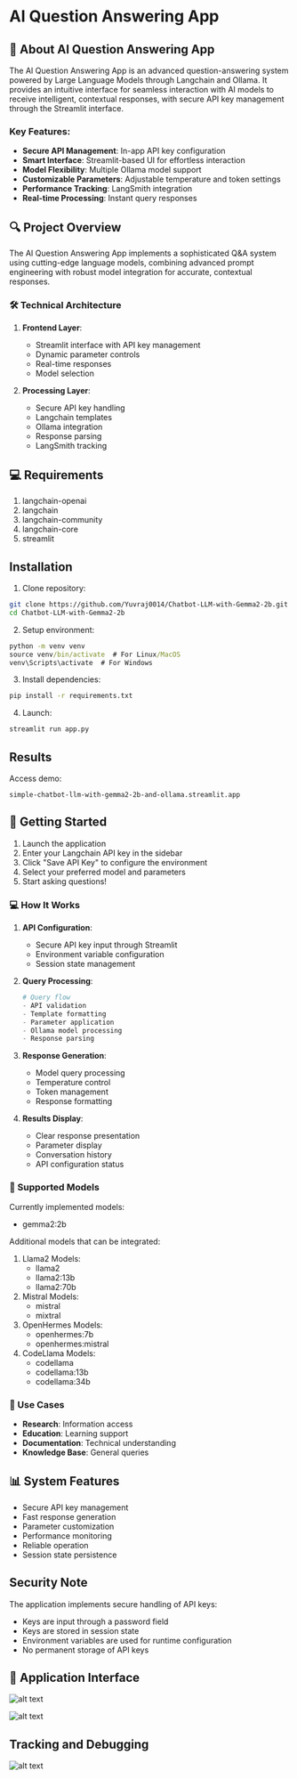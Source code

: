 # AI Question Answering App

## 🎯 About AI Question Answering App

The AI Question Answering App is an advanced question-answering system powered by Large Language Models through Langchain and Ollama. It provides an intuitive interface for seamless interaction with AI models to receive intelligent, contextual responses, with secure API key management through the Streamlit interface.

### Key Features:
- **Secure API Management**: In-app API key configuration
- **Smart Interface**: Streamlit-based UI for effortless interaction
- **Model Flexibility**: Multiple Ollama model support
- **Customizable Parameters**: Adjustable temperature and token settings
- **Performance Tracking**: LangSmith integration
- **Real-time Processing**: Instant query responses

## 🔍 Project Overview

The AI Question Answering App implements a sophisticated Q&A system using cutting-edge language models, combining advanced prompt engineering with robust model integration for accurate, contextual responses.

### 🛠️ Technical Architecture

1. **Frontend Layer**:
   - Streamlit interface with API key management
   - Dynamic parameter controls
   - Real-time responses
   - Model selection

2. **Processing Layer**:
   - Secure API key handling
   - Langchain templates
   - Ollama integration
   - Response parsing
   - LangSmith tracking

## 💻 Requirements

1. langchain-openai
2. langchain
3. langchain-community
4. langchain-core
5. streamlit

## Installation

1. Clone repository:
```bash
git clone https://github.com/Yuvraj0014/Chatbot-LLM-with-Gemma2-2b.git
cd Chatbot-LLM-with-Gemma2-2b
```

2. Setup environment:
```cmd
python -m venv venv
source venv/bin/activate  # For Linux/MacOS
venv\Scripts\activate  # For Windows
```

3. Install dependencies:
```cmd
pip install -r requirements.txt
```

4. Launch:
```cmd
streamlit run app.py
```

## Results 
Access demo:
```
simple-chatbot-llm-with-gemma2-2b-and-ollama.streamlit.app
```

## 🚀 Getting Started

1. Launch the application
2. Enter your Langchain API key in the sidebar
3. Click "Save API Key" to configure the environment
4. Select your preferred model and parameters
5. Start asking questions!

### 💻 How It Works

1. **API Configuration**:
   - Secure API key input through Streamlit
   - Environment variable configuration
   - Session state management

2. **Query Processing**:
   ```python
   # Query flow
   - API validation
   - Template formatting
   - Parameter application
   - Ollama model processing
   - Response parsing
   ```

3. **Response Generation**:
   - Model query processing
   - Temperature control
   - Token management
   - Response formatting

4. **Results Display**:
   - Clear response presentation
   - Parameter display
   - Conversation history
   - API configuration status

### 🎯 Supported Models

Currently implemented models:
- gemma2:2b

Additional models that can be integrated:
1. Llama2 Models:
   - llama2
   - llama2:13b
   - llama2:70b
2. Mistral Models:
   - mistral
   - mixtral
3. OpenHermes Models:
   - openhermes:7b
   - openhermes:mistral
4. CodeLlama Models:
   - codellama
   - codellama:13b
   - codellama:34b

### 🎯 Use Cases

- **Research**: Information access
- **Education**: Learning support
- **Documentation**: Technical understanding
- **Knowledge Base**: General queries

## 📊 System Features

- Secure API key management
- Fast response generation
- Parameter customization
- Performance monitoring
- Reliable operation
- Session state persistence

## Security Note

The application implements secure handling of API keys:
- Keys are input through a password field
- Keys are stored in session state
- Environment variables are used for runtime configuration
- No permanent storage of API keys

## 📸 Application Interface

![alt text](image-6.png)

![alt text](image-7.png)

## Tracking and Debugging

![alt text](image-8.png)
